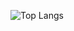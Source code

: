 ![Top Langs](https://github-readme-stats-wine-nu.vercel.app///api/top-langs/?username=waresnew&layout=compact)
